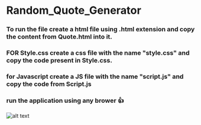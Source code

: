 # Random_Quote_Generator
### To run the file create a html file using .html extension and copy the content from  Quote.html into it.
### FOR Style.css create a css file with the name "style.css" and copy the code present in Style.css.
### for Javascript create a JS file with the name "script.js" and copy the code from Script.js
### run the application using any brower 👍 
![alt text](https://github.com/[Shubhamsagar07]/[Random_Quote_Generator]/blob/[main]/Quoteappss.PNG?raw=true)
